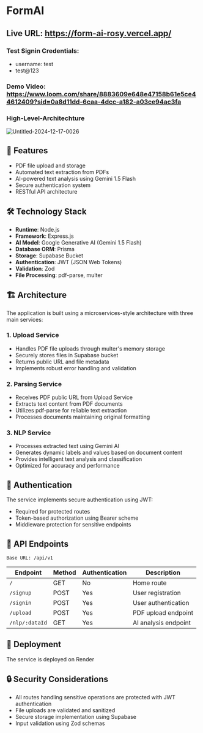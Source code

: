 # <b>FormAI</b>

## Live URL: https://form-ai-rosy.vercel.app/
### Test Signin Credentials:
 - username: test
 - test@123
### Demo Video: https://www.loom.com/share/8883609e648e47158b61e5ce44612409?sid=0a8d11dd-6caa-4dcc-a182-a03ce94ac3fa  

### High-Level-Architechture
![Untitled-2024-12-17-0026](https://github.com/user-attachments/assets/678160fe-7f5b-4f10-a53b-a52cc5a7a233)

## 🚀 Features

- PDF file upload and storage
- Automated text extraction from PDFs
- AI-powered text analysis using Gemini 1.5 Flash
- Secure authentication system
- RESTful API architecture

## 🛠️ Technology Stack

- **Runtime**: Node.js
- **Framework**: Express.js
- **AI Model**: Google Generative AI (Gemini 1.5 Flash)
- **Database ORM**: Prisma
- **Storage**: Supabase Bucket
- **Authentication**: JWT (JSON Web Tokens)
- **Validation**: Zod
- **File Processing**: pdf-parse, multer

## 🏗️ Architecture

The application is built using a microservices-style architecture with three main services:

### 1. Upload Service
- Handles PDF file uploads through multer's memory storage
- Securely stores files in Supabase bucket
- Returns public URL and file metadata
- Implements robust error handling and validation

### 2. Parsing Service
- Receives PDF public URL from Upload Service
- Extracts text content from PDF documents
- Utilizes pdf-parse for reliable text extraction
- Processes documents maintaining original formatting

### 3. NLP Service
- Processes extracted text using Gemini AI
- Generates dynamic labels and values based on document content
- Provides intelligent text analysis and classification
- Optimized for accuracy and performance

## 🔐 Authentication

The service implements secure authentication using JWT:
- Required for protected routes
- Token-based authorization using Bearer scheme
- Middleware protection for sensitive endpoints

## 📡 API Endpoints

```
Base URL: /api/v1
```

| Endpoint | Method | Authentication | Description |
|----------|---------|----------------|-------------|
| `/` | GET | No | Home route |
| `/signup` | POST | Yes | User registration |
| `/signin` | POST | Yes | User authentication |
| `/upload` | POST | Yes | PDF upload endpoint |
| `/nlp/:dataId` | GET | Yes | AI analysis endpoint |

## 🚀 Deployment
The service is deployed on Render

## 🔒 Security Considerations

- All routes handling sensitive operations are protected with JWT authentication
- File uploads are validated and sanitized
- Secure storage implementation using Supabase
- Input validation using Zod schemas
